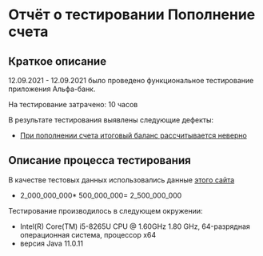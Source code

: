 # Отчёт о тестировании Пополнение счета

## Краткое описание

12.09.2021 - 12.09.2021 было проведено функциональное тестирование приложения Альфа-банк.

На тестирование затрачено: 10 часов

В результате тестирования выявлены следующие дефекты:
* [При пополнении счета итоговый баланс рассчитывается неверно](https://github.com/TaniaKrupnova/QA-java-dz/issues/1)

## Описание процесса тестирования


В качестве тестовых данных использовались данные [этого сайта](https://github.com/netology-code/javaqa-homeworks/blob/master/intro/MERGED.md:/link)
* 2_000_000_000* 500_000_000= 2_500_000_000


Тестирование производилось в следующем окружении:
*   Intel(R) Core(TM) i5-8265U CPU @ 1.60GHz   1.80 GHz,  64-разрядная операционная система, процессор x64
* версия Java 11.0.11
